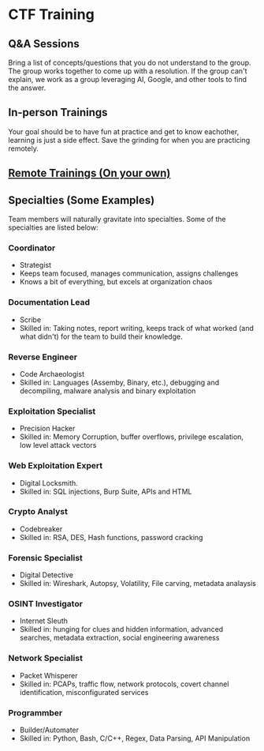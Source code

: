 # CTF Training
## Q&A Sessions
Bring a list of concepts/questions that you do not understand to the group. The group works together to come up with a resolution.
If the group can't explain, we work as a group leveraging AI, Google, and other tools to find the answer.
## In-person Trainings
Your goal should be to have fun at practice and get to know eachother, learning is just a side effect. 
Save the grinding for when you are practicing remotely.
## [Remote Trainings (On your own)](remote.md)
## Specialties (Some Examples)
Team members will naturally gravitate into specialties. Some of the specialties are listed below:
### Coordinator
  - Strategist
  - Keeps team focused, manages communication, assigns challenges
  - Knows a bit of everything, but excels at organization chaos
### Documentation Lead
  - Scribe
  - Skilled in: Taking notes, report writing, keeps track of what worked (and what didn't) for the team to build their knowledge. 
### Reverse Engineer
  - Code Archaeologist
  - Skilled in: Languages (Assemby, Binary, etc.), debugging and decompiling, malware analysis and binary exploitation
### Exploitation Specialist
  - Precision Hacker
  - Skilled in: Memory Corruption, buffer overflows, privilege escalation, low level attack vectors
### Web Exploitation Expert
  - Digital Locksmith.
  - Skilled in: SQL injections, Burp Suite, APIs and HTML
### Crypto Analyst
  - Codebreaker
  - Skilled in: RSA, DES, Hash functions, password cracking
### Forensic Specialist
  - Digital Detective
  - Skilled in: Wireshark, Autopsy, Volatility, File carving, metadata analaysis
### OSINT Investigator
  - Internet Sleuth
  - Skilled in: hunging for clues and hidden information, advanced searches, metadata extraction, social engineering awareness
### Network Specialist
  - Packet Whisperer
  - Skilled in: PCAPs, traffic flow, network protocols, covert channel identification, misconfigurated services
### Programmber
  - Builder/Automater
  - Skilled in: Python, Bash, C/C++, Regex, Data Parsing, API Manipulation
